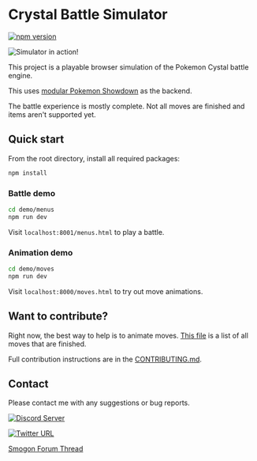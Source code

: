 # Crystal Battle Simulator

[![npm version](https://badge.fury.io/js/@radnyx%2Fcrystal.svg)](https://badge.fury.io/js/@radnyx%2Fcrystal)

![Simulator in action!](https://i.imgur.com/BlcxUHm.gif)

This project is a playable browser simulation of the Pokemon Cystal battle engine.

This uses [modular Pokemon Showdown](https://github.com/pkmn/ps) as the backend.

The battle experience is mostly complete. Not all moves are finished and items aren't supported yet.

## Quick start ##

From the root directory, install all required packages:

```bash
npm install
```

### Battle demo ###

```bash
cd demo/menus
npm run dev
```

Visit `localhost:8001/menus.html` to play a battle.

### Animation demo ###

```bash
cd demo/moves
npm run dev
```

Visit `localhost:8000/moves.html` to try out move animations.

## Want to contribute? ##

Right now, the best way to help is to animate moves.
[This file](MOVES.md) is a list of all moves that are finished.

Full contribution instructions are in the [CONTRIBUTING.md](CONTRIBUTING.md).

## Contact ##

Please contact me with any suggestions or bug reports.

[![Discord Server](https://dcbadge.vercel.app/api/server/v4P6N77bP3)](https://discord.gg/v4P6N77bP3)

[![Twitter URL](https://img.shields.io/twitter/url/https/twitter.com/radnyx.svg?style=social&label=Follow%20%40radnyx)](https://twitter.com/radnyx)

[Smogon Forum Thread](https://www.smogon.com/forums/threads/browser-playable-gen-2-team-editor.3704581/)